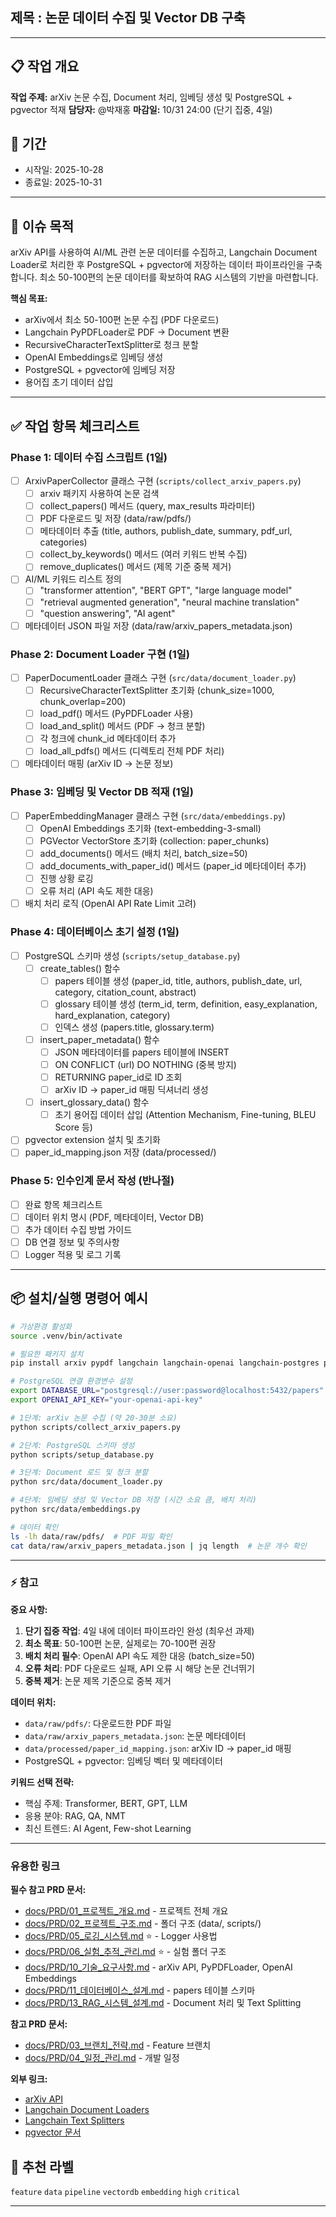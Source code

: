 ## 제목 : 논문 데이터 수집 및 Vector DB 구축

---

## 📋 작업 개요
**작업 주제:** arXiv 논문 수집, Document 처리, 임베딩 생성 및 PostgreSQL + pgvector 적재
**담당자:** @박재홍
**마감일:** 10/31 24:00 (단기 집중, 4일)

## 📅 기간
- 시작일: 2025-10-28
- 종료일: 2025-10-31

---

## 📌 이슈 목적

arXiv API를 사용하여 AI/ML 관련 논문 데이터를 수집하고, Langchain Document Loader로 처리한 후 PostgreSQL + pgvector에 저장하는 데이터 파이프라인을 구축합니다. 최소 50-100편의 논문 데이터를 확보하여 RAG 시스템의 기반을 마련합니다.

**핵심 목표:**
- arXiv에서 최소 50-100편 논문 수집 (PDF 다운로드)
- Langchain PyPDFLoader로 PDF → Document 변환
- RecursiveCharacterTextSplitter로 청크 분할
- OpenAI Embeddings로 임베딩 생성
- PostgreSQL + pgvector에 임베딩 저장
- 용어집 초기 데이터 삽입

---

## ✅ 작업 항목 체크리스트

### Phase 1: 데이터 수집 스크립트 (1일)
- [ ] ArxivPaperCollector 클래스 구현 (`scripts/collect_arxiv_papers.py`)
  - [ ] arxiv 패키지 사용하여 논문 검색
  - [ ] collect_papers() 메서드 (query, max_results 파라미터)
  - [ ] PDF 다운로드 및 저장 (data/raw/pdfs/)
  - [ ] 메타데이터 추출 (title, authors, publish_date, summary, pdf_url, categories)
  - [ ] collect_by_keywords() 메서드 (여러 키워드 반복 수집)
  - [ ] remove_duplicates() 메서드 (제목 기준 중복 제거)
- [ ] AI/ML 키워드 리스트 정의
  - [ ] "transformer attention", "BERT GPT", "large language model"
  - [ ] "retrieval augmented generation", "neural machine translation"
  - [ ] "question answering", "AI agent"
- [ ] 메타데이터 JSON 파일 저장 (data/raw/arxiv_papers_metadata.json)

### Phase 2: Document Loader 구현 (1일)
- [ ] PaperDocumentLoader 클래스 구현 (`src/data/document_loader.py`)
  - [ ] RecursiveCharacterTextSplitter 초기화 (chunk_size=1000, chunk_overlap=200)
  - [ ] load_pdf() 메서드 (PyPDFLoader 사용)
  - [ ] load_and_split() 메서드 (PDF → 청크 분할)
  - [ ] 각 청크에 chunk_id 메타데이터 추가
  - [ ] load_all_pdfs() 메서드 (디렉토리 전체 PDF 처리)
- [ ] 메타데이터 매핑 (arXiv ID → 논문 정보)

### Phase 3: 임베딩 및 Vector DB 적재 (1일)
- [ ] PaperEmbeddingManager 클래스 구현 (`src/data/embeddings.py`)
  - [ ] OpenAI Embeddings 초기화 (text-embedding-3-small)
  - [ ] PGVector VectorStore 초기화 (collection: paper_chunks)
  - [ ] add_documents() 메서드 (배치 처리, batch_size=50)
  - [ ] add_documents_with_paper_id() 메서드 (paper_id 메타데이터 추가)
  - [ ] 진행 상황 로깅
  - [ ] 오류 처리 (API 속도 제한 대응)
- [ ] 배치 처리 로직 (OpenAI API Rate Limit 고려)

### Phase 4: 데이터베이스 초기 설정 (1일)
- [ ] PostgreSQL 스키마 생성 (`scripts/setup_database.py`)
  - [ ] create_tables() 함수
    - [ ] papers 테이블 생성 (paper_id, title, authors, publish_date, url, category, citation_count, abstract)
    - [ ] glossary 테이블 생성 (term_id, term, definition, easy_explanation, hard_explanation, category)
    - [ ] 인덱스 생성 (papers.title, glossary.term)
  - [ ] insert_paper_metadata() 함수
    - [ ] JSON 메타데이터를 papers 테이블에 INSERT
    - [ ] ON CONFLICT (url) DO NOTHING (중복 방지)
    - [ ] RETURNING paper_id로 ID 조회
    - [ ] arXiv ID → paper_id 매핑 딕셔너리 생성
  - [ ] insert_glossary_data() 함수
    - [ ] 초기 용어집 데이터 삽입 (Attention Mechanism, Fine-tuning, BLEU Score 등)
- [ ] pgvector extension 설치 및 초기화
- [ ] paper_id_mapping.json 저장 (data/processed/)

### Phase 5: 인수인계 문서 작성 (반나절)
- [ ] 완료 항목 체크리스트
- [ ] 데이터 위치 명시 (PDF, 메타데이터, Vector DB)
- [ ] 추가 데이터 수집 방법 가이드
- [ ] DB 연결 정보 및 주의사항
- [ ] Logger 적용 및 로그 기록

---

## 📦 설치/실행 명령어 예시

```bash
# 가상환경 활성화
source .venv/bin/activate

# 필요한 패키지 설치
pip install arxiv pypdf langchain langchain-openai langchain-postgres pgvector psycopg2-binary

# PostgreSQL 연결 환경변수 설정
export DATABASE_URL="postgresql://user:password@localhost:5432/papers"
export OPENAI_API_KEY="your-openai-api-key"

# 1단계: arXiv 논문 수집 (약 20-30분 소요)
python scripts/collect_arxiv_papers.py

# 2단계: PostgreSQL 스키마 생성
python scripts/setup_database.py

# 3단계: Document 로드 및 청크 분할
python src/data/document_loader.py

# 4단계: 임베딩 생성 및 Vector DB 저장 (시간 소요 큼, 배치 처리)
python src/data/embeddings.py

# 데이터 확인
ls -lh data/raw/pdfs/  # PDF 파일 확인
cat data/raw/arxiv_papers_metadata.json | jq length  # 논문 개수 확인
```

---

### ⚡️ 참고

**중요 사항:**
1. **단기 집중 작업**: 4일 내에 데이터 파이프라인 완성 (최우선 과제)
2. **최소 목표**: 50-100편 논문, 실제로는 70-100편 권장
3. **배치 처리 필수**: OpenAI API 속도 제한 대응 (batch_size=50)
4. **오류 처리**: PDF 다운로드 실패, API 오류 시 해당 논문 건너뛰기
5. **중복 제거**: 논문 제목 기준으로 중복 제거

**데이터 위치:**
- `data/raw/pdfs/`: 다운로드한 PDF 파일
- `data/raw/arxiv_papers_metadata.json`: 논문 메타데이터
- `data/processed/paper_id_mapping.json`: arXiv ID → paper_id 매핑
- PostgreSQL + pgvector: 임베딩 벡터 및 메타데이터

**키워드 선택 전략:**
- 핵심 주제: Transformer, BERT, GPT, LLM
- 응용 분야: RAG, QA, NMT
- 최신 트렌드: AI Agent, Few-shot Learning

---

### 유용한 링크

**필수 참고 PRD 문서:**
- [docs/PRD/01_프로젝트_개요.md](../PRD/01_프로젝트_개요.md) - 프로젝트 전체 개요
- [docs/PRD/02_프로젝트_구조.md](../PRD/02_프로젝트_구조.md) - 폴더 구조 (data/, scripts/)
- [docs/PRD/05_로깅_시스템.md](../PRD/05_로깅_시스템.md) ⭐ - Logger 사용법
- [docs/PRD/06_실험_추적_관리.md](../PRD/06_실험_추적_관리.md) ⭐ - 실험 폴더 구조
- [docs/PRD/10_기술_요구사항.md](../PRD/10_기술_요구사항.md) - arXiv API, PyPDFLoader, OpenAI Embeddings
- [docs/PRD/11_데이터베이스_설계.md](../PRD/11_데이터베이스_설계.md) - papers 테이블 스키마
- [docs/PRD/13_RAG_시스템_설계.md](../PRD/13_RAG_시스템_설계.md) - Document 처리 및 Text Splitting

**참고 PRD 문서:**
- [docs/PRD/03_브랜치_전략.md](../PRD/03_브랜치_전략.md) - Feature 브랜치
- [docs/PRD/04_일정_관리.md](../PRD/04_일정_관리.md) - 개발 일정

**외부 링크:**
- [arXiv API](https://info.arxiv.org/help/api/index.html)
- [Langchain Document Loaders](https://python.langchain.com/docs/integrations/document_loaders/)
- [Langchain Text Splitters](https://python.langchain.com/docs/modules/data_connection/document_transformers/)
- [pgvector 문서](https://github.com/pgvector/pgvector)

## 🔖 추천 라벨

`feature` `data` `pipeline` `vectordb` `embedding` `high` `critical`

---
